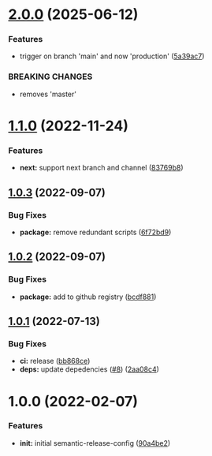 # [2.0.0](https://github.com/5app/semantic-release-config/compare/v1.1.0...v2.0.0) (2025-06-12)


### Features

* trigger on branch 'main' and now 'production' ([5a39ac7](https://github.com/5app/semantic-release-config/commit/5a39ac7fe0d703edb4c65d47c386614cca282657))


### BREAKING CHANGES

* removes 'master'

# [1.1.0](https://github.com/5app/semantic-release-config/compare/v1.0.3...v1.1.0) (2022-11-24)


### Features

* **next:** support next branch and channel ([83769b8](https://github.com/5app/semantic-release-config/commit/83769b8eb26d86e746a8fcaada23329bb6c36898))

## [1.0.3](https://github.com/5app/semantic-release-config/compare/v1.0.2...v1.0.3) (2022-09-07)


### Bug Fixes

* **package:** remove redundant scripts ([6f72bd9](https://github.com/5app/semantic-release-config/commit/6f72bd9e3589e2b9a8d933ebbe1b293ff4a2cdc3))

## [1.0.2](https://github.com/5app/semantic-release-config/compare/v1.0.1...v1.0.2) (2022-09-07)


### Bug Fixes

* **package:** add to github registry ([bcdf881](https://github.com/5app/semantic-release-config/commit/bcdf881e0bddd65d24aba9942eb86842f0d7e9df))

## [1.0.1](https://github.com/5app/semantic-release-config/compare/v1.0.0...v1.0.1) (2022-07-13)


### Bug Fixes

* **ci:** release ([bb868ce](https://github.com/5app/semantic-release-config/commit/bb868ce6d7afd90973e5634376ab54558a052509))
* **deps:** update depedencies ([#8](https://github.com/5app/semantic-release-config/issues/8)) ([2aa08c4](https://github.com/5app/semantic-release-config/commit/2aa08c40206c9163a5cec431e7fc050e567cc1fe))

# 1.0.0 (2022-02-07)


### Features

* **init:** initial semantic-release-config ([90a4be2](https://github.com/5app/semantic-release-config/commit/90a4be29ed61d3e8a5b1392c015b5054f0672444))
